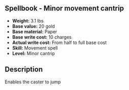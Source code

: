 ## Spellbook - Minor movement cantrip

- **Weight:** 3.1 lbs
- **Base value:** 20 gold
- **Base material:** Paper
- **Base write cost:** 10 charges
- **Actual write cost:** From half to full base cost
- **Skill:** Movement spell
- **Level:** Minor cantrip

## Description

Enables the caster to jump
